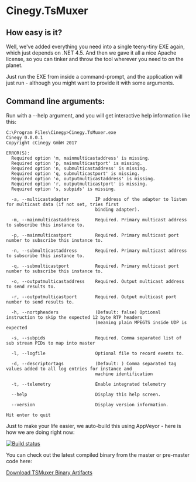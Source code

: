 ﻿# Cinegy.TsMuxer


## How easy is it?

Well, we've added everything you need into a single teeny-tiny EXE again, which just depends on .NET 4.5. And then we gave it all a nice Apache license, so you can tinker and throw the tool wherever you need to on the planet.

Just run the EXE from inside a command-prompt, and the application will just run - although you might want to provide it with some arguments.

## Command line arguments:

Run with a --help argument, and you will get interactive help information like this:

```
C:\Program Files\Cinegy>Cinegy.TsMuxer.exe
Cinegy 0.0.0.1
Copyright cCinegy GmbH 2017

ERROR(S):
  Required option 'm, mainmulticastaddress' is missing.
  Required option 'p, mainmulticastport' is missing.
  Required option 'n, submulticastaddress' is missing.
  Required option 'q, submulticastport' is missing.
  Required option 'o, outputmulticastaddress' is missing.
  Required option 'r, outputmulticastport' is missing.
  Required option 's, subpids' is missing.

  -a, --multicastadapter          IP address of the adapter to listen for multicast data (if not set, tries first
                                  binding adapter).

  -m, --mainmulticastaddress      Required. Primary multicast address to subscribe this instance to.

  -p, --mainmulticastport         Required. Primary multicast port number to subscribe this instance to.

  -n, --submulticastaddress       Required. Primary multicast address to subscribe this instance to.

  -q, --submulticastport          Required. Primary multicast port number to subscribe this instance to.

  -o, --outputmulticastaddress    Required. Output multicast address to send results to.

  -r, --outputmulticastport       Required. Output multicast port number to send results to.

  -h, --nortpheaders              (Default: false) Optional instruction to skip the expected 12 byte RTP headers
                                  (meaning plain MPEGTS inside UDP is expected

  -s, --subpids                   Required. Comma separated list of sub stream PIDs to map into master

  -l, --logfile                   Optional file to record events to.

  -d, --descriptortags            (Default: ) Comma separated tag values added to all log entries for instance and
                                  machine identification

  -t, --telemetry                 Enable integrated telemetry

  --help                          Display this help screen.

  --version                       Display version information.

Hit enter to quit
```

Just to make your life easier, we auto-build this using AppVeyor - here is how we are doing right now: 

[![Build status](https://ci.appveyor.com/api/projects/status/njky44r567b8x634?svg=true)](https://ci.appveyor.com/project/cinegy/tsmuxer)

You can check out the latest compiled binary from the master or pre-master code here:

[Download TSMuxer Binary Artifacts](https://ci.appveyor.com/project/cinegy/tsmuxer/build/artifacts)
